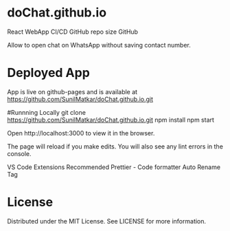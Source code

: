 # doChat.github.io
React WebApp CI/CD GitHub repo size GitHub

Allow to open chat on WhatsApp without saving contact number.

# Deployed App
App is live on github-pages and is available at https://github.com/SunilMatkar/doChat.github.io.git


#Runnning Locally
git clone https://github.com/SunilMatkar/doChat.github.io.git
npm install
npm start

Open http://localhost:3000 to view it in the browser.

The page will reload if you make edits.
You will also see any lint errors in the console.

VS Code Extensions Recommended
Prettier - Code formatter
Auto Rename Tag

# License

Distributed under the MIT License. See LICENSE for more information.
